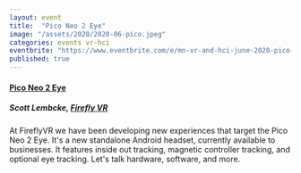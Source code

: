 ```yaml
---
layout: event
title:  "Pico Neo 2 Eye"
image: "/assets/2020/2020-06-pico.jpeg"
categories: events vr-hci
eventbrite: "https://www.eventbrite.com/e/mn-vr-and-hci-june-2020-pico-neo-2-eye-tickets-110908375938#"
published: true
---
```


#### [Pico Neo 2 Eye](https://vr.tobii.com/products/pico-neo-2-eye/)
##### Scott Lembcke, [Firefly VR](https://fireflyvr.com/)

At FireflyVR we have been developing new experiences that target the Pico Neo 2 Eye. It's a new standalone Android headset, currently available to businesses. It features inside out tracking, magnetic controller tracking, and optional eye tracking. Let's talk hardware, software, and more.

